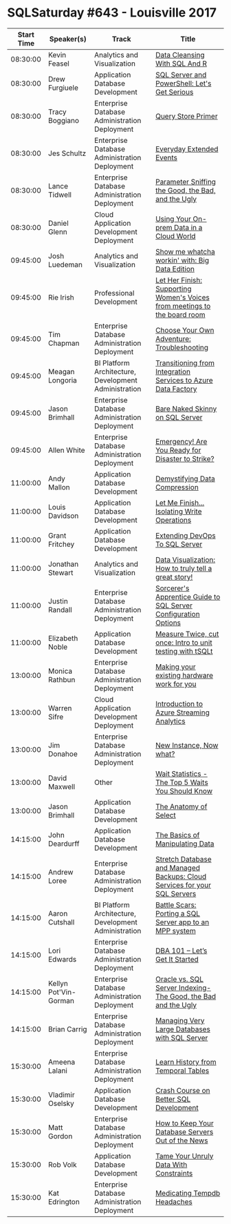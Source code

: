 # SQLSaturday #643 - Louisville 2017
Start Time|Speaker(s)|Track|Title
---|---|---|---
08:30:00|Kevin Feasel|Analytics and Visualization|[Data Cleansing With SQL And R](62697.md)
08:30:00|Drew Furgiuele|Application  Database Development|[SQL Server and PowerShell: Let's Get Serious](62713.md)
08:30:00|Tracy Boggiano|Enterprise Database Administration  Deployment|[Query Store Primer](63943.md)
08:30:00|Jes Schultz|Enterprise Database Administration  Deployment|[Everyday Extended Events](64231.md)
08:30:00|Lance Tidwell|Enterprise Database Administration  Deployment|[Parameter Sniffing the Good, the Bad, and the Ugly](64342.md)
08:30:00|Daniel Glenn|Cloud Application Development  Deployment|[Using Your On-prem Data in a Cloud World](65483.md)
09:45:00|Josh Luedeman|Analytics and Visualization|[Show me whatcha workin' with: Big Data Edition](63147.md)
09:45:00|Rie Irish|Professional Development|[Let Her Finish: Supporting Women's Voices from meetings to the board room](63157.md)
09:45:00|Tim Chapman|Enterprise Database Administration  Deployment|[Choose Your Own Adventure:  Troubleshooting](64286.md)
09:45:00|Meagan Longoria|BI Platform Architecture, Development  Administration|[Transitioning from Integration Services to Azure Data Factory](65962.md)
09:45:00|Jason Brimhall|Enterprise Database Administration  Deployment|[Bare Naked Skinny on SQL Server](66211.md)
09:45:00|Allen White|Enterprise Database Administration  Deployment|[Emergency! Are You Ready for Disaster to Strike?](66518.md)
11:00:00|Andy Mallon|Application  Database Development|[Demystifying Data Compression](63879.md)
11:00:00|Louis Davidson|Application  Database Development|[Let Me Finish... Isolating Write Operations](63952.md)
11:00:00|Grant Fritchey|Application  Database Development|[Extending DevOps To SQL Server](64124.md)
11:00:00|Jonathan Stewart|Analytics and Visualization|[Data Visualization:  How to truly tell a great story!](64248.md)
11:00:00|Justin Randall|Enterprise Database Administration  Deployment|[Sorcerer's Apprentice Guide to SQL Server Configuration Options](65103.md)
11:00:00|Elizabeth Noble|Application  Database Development|[Measure Twice, cut once: Intro to unit testing with tSQLt](68482.md)
13:00:00|Monica Rathbun|Enterprise Database Administration  Deployment|[Making your existing hardware work for you](63204.md)
13:00:00|Warren Sifre|Cloud Application Development  Deployment|[Introduction to Azure Streaming Analytics](63286.md)
13:00:00|Jim Donahoe|Enterprise Database Administration  Deployment|[New Instance, Now what?](64233.md)
13:00:00|David Maxwell|Other|[Wait Statistics - The Top 5 Waits You Should Know](64298.md)
13:00:00|Jason Brimhall|Application  Database Development|[The Anatomy of Select](66212.md)
14:15:00|John Deardurff|Application  Database Development|[The Basics of Manipulating Data](62652.md)
14:15:00|Andrew Loree|Enterprise Database Administration  Deployment|[Stretch Database and Managed Backups: Cloud Services for your SQL Servers](62726.md)
14:15:00|Aaron Cutshall|BI Platform Architecture, Development  Administration|[Battle Scars: Porting a SQL Server app to an MPP system](63320.md)
14:15:00|Lori Edwards|Enterprise Database Administration  Deployment|[DBA 101 – Let’s Get It Started](63718.md)
14:15:00|Kellyn Pot'Vin-Gorman|Enterprise Database Administration  Deployment|[Oracle vs. SQL Server Indexing-  The Good, the Bad and the Ugly](64887.md)
14:15:00|Brian Carrig|Enterprise Database Administration  Deployment|[Managing Very Large Databases with SQL Server](65933.md)
15:30:00|Ameena Lalani|Enterprise Database Administration  Deployment|[Learn History from Temporal Tables](63367.md)
15:30:00|Vladimir Oselsky|Application  Database Development|[Crash Course on Better SQL Development](64011.md)
15:30:00|Matt Gordon|Enterprise Database Administration  Deployment|[How to Keep Your Database Servers Out of the News](65423.md)
15:30:00|Rob Volk|Application  Database Development|[Tame Your Unruly Data With Constraints](65427.md)
15:30:00|Kat Edrington|Enterprise Database Administration  Deployment|[Medicating Tempdb Headaches](66526.md)
